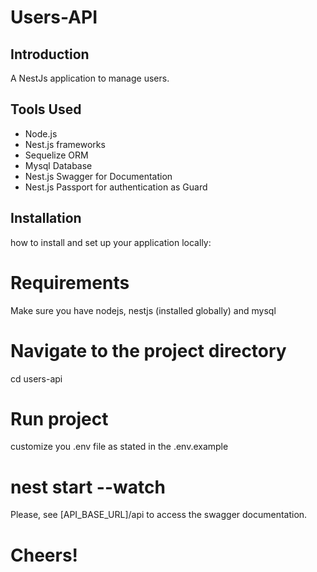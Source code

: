 

# Users-API

## Introduction

A NestJs application to manage users.

## Tools Used

- Node.js
- Nest.js frameworks
- Sequelize ORM
- Mysql Database
- Nest.js Swagger for Documentation
- Nest.js Passport for authentication as Guard

## Installation

how to install and set up your application locally:

# Requirements 
Make sure you have nodejs, nestjs (installed globally) and mysql

# Navigate to the project directory
cd users-api

# Run project
customize you .env file as stated in the .env.example
# nest start --watch 
Please, see [API_BASE_URL]/api to access the swagger documentation.

# Cheers! 


